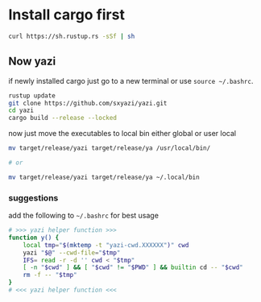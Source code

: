 # Install cargo first

```bash
curl https://sh.rustup.rs -sSf | sh
```

## Now yazi

if newly installed cargo just go to a new terminal or use `source ~/.bashrc`.

```bash
rustup update
git clone https://github.com/sxyazi/yazi.git
cd yazi
cargo build --release --locked
```

now just move the executables to local bin either global or user local

```bash
mv target/release/yazi target/release/ya /usr/local/bin/

# or

mv target/release/yazi target/release/ya ~/.local/bin
```

### suggestions

add the following to `~/.bashrc` for best usage

```bash
# >>> yazi helper function >>>
function y() {
    local tmp="$(mktemp -t "yazi-cwd.XXXXXX")" cwd
    yazi "$@" --cwd-file="$tmp"
    IFS= read -r -d '' cwd < "$tmp"
    [ -n "$cwd" ] && [ "$cwd" != "$PWD" ] && builtin cd -- "$cwd"
    rm -f -- "$tmp"
}
# <<< yazi helper function <<<
```
